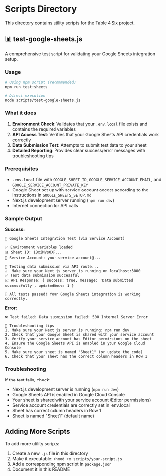 # Scripts Directory

This directory contains utility scripts for the Table 4 Six project.

## 📊 test-google-sheets.js

A comprehensive test script for validating your Google Sheets integration setup.

### Usage

```bash
# Using npm script (recommended)
npm run test:sheets

# Direct execution
node scripts/test-google-sheets.js
```

### What it does

1. **Environment Check**: Validates that your `.env.local` file exists and contains the required variables
2. **API Access Test**: Verifies that your Google Sheets API credentials work correctly
3. **Data Submission Test**: Attempts to submit test data to your sheet
4. **Detailed Reporting**: Provides clear success/error messages with troubleshooting tips

### Prerequisites

- `.env.local` file with `GOOGLE_SHEET_ID`, `GOOGLE_SERVICE_ACCOUNT_EMAIL`, and `GOOGLE_SERVICE_ACCOUNT_PRIVATE_KEY`
- Google Sheet set up with service account access according to the instructions in `GOOGLE_SHEETS_SETUP.md`
- Next.js development server running (`npm run dev`)
- Internet connection for API calls

### Sample Output

**Success:**
```
🚀 Google Sheets Integration Test (via Service Account)

✅ Environment variables loaded
📊 Sheet ID: 1BxiMVs0XR...
🔑 Service Account: your-service-account@...

📝 Testing data submission via API route...
⚠️  Make sure your Next.js server is running on localhost:3000
✅ Test data submission successful
📈 API Response: { success: true, message: 'Data submitted successfully', updatedRows: 1 }

🎉 All tests passed! Your Google Sheets integration is working correctly.
```

**Error:**
```
❌ Test failed: Data submission failed: 500 Internal Server Error

🔧 Troubleshooting tips:
1. Make sure your Next.js server is running: npm run dev
2. Check that your Google Sheet is shared with your service account
3. Verify your service account has Editor permissions on the sheet
4. Ensure the Google Sheets API is enabled in your Google Cloud Console
5. Make sure your sheet is named "Sheet1" (or update the code)
6. Check that your sheet has the correct column headers in Row 1
```

### Troubleshooting

If the test fails, check:
- Next.js development server is running (`npm run dev`)
- Google Sheets API is enabled in Google Cloud Console
- Your sheet is shared with your service account (Editor permissions)
- Service account credentials are correctly set in .env.local
- Sheet has correct column headers in Row 1
- Sheet is named "Sheet1" (default name)

## Adding More Scripts

To add more utility scripts:

1. Create a new `.js` file in this directory
2. Make it executable: `chmod +x scripts/your-script.js`
3. Add a corresponding npm script in `package.json`
4. Document it in this README 